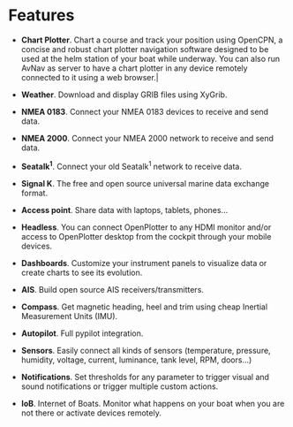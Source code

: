 # Features


* **Chart Plotter**. Chart a course and track your position using OpenCPN, a concise and robust chart plotter navigation software designed to be used at the helm station of your boat while underway. You can also run AvNav as server to have a chart plotter in any device remotely connected to it using a web browser.|

* **Weather**. Download and display GRIB files using XyGrib.

* **NMEA 0183**. Connect your NMEA 0183 devices to receive and send data.

* **NMEA 2000**. Connect your NMEA 2000 network to receive and send data.

* **Seatalk<sup>1</sup>**. Connect your old Seatalk<sup>1</sup> network to receive data.

* **Signal K**. The free and open source universal marine data exchange format.

* **Access point**. Share data with laptops, tablets, phones…

* **Headless**. You can connect OpenPlotter to any HDMI monitor and/or access to OpenPlotter desktop from the cockpit through your mobile devices.

* **Dashboards**. Customize your instrument panels to visualize data or create charts to see its evolution.

* **AIS**. Build open source AIS receivers/transmitters.

* **Compass**. Get magnetic heading, heel and trim using cheap Inertial Measurement Units (IMU).

* **Autopilot**. Full pypilot integration.

* **Sensors**. Easily connect all kinds of sensors (temperature, pressure, humidity, voltage, current, luminance, tank level, RPM, doors…)

* **Notifications**. Set thresholds for any parameter to trigger visual and sound notifications or trigger multiple custom actions.

* **IoB**. Internet of Boats. Monitor what happens on your boat when you are not there or activate devices remotely.

